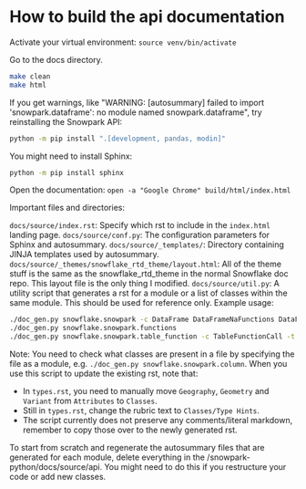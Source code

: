 # How to build the api documentation

Activate your virtual environment: `source venv/bin/activate`

Go to the docs directory.

```bash
make clean
make html
```

If you get warnings, like "WARNING: [autosummary] failed to import 'snowpark.dataframe': no module named snowpark.dataframe", try reinstalling the Snowpark API:

```bash
python -m pip install ".[development, pandas, modin]"
```

You might need to install Sphinx:

```bash
python -m pip install sphinx
```

Open the documentation: `open -a "Google Chrome" build/html/index.html`

Important files and directories:

`docs/source/index.rst`: Specify which rst to include in the `index.html` landing page.
`docs/source/conf.py`: The configuration parameters for Sphinx and autosummary.
`docs/source/_templates/`: Directory containing JINJA templates used by autosummary.
`docs/source/_themes/snowflake_rtd_theme/layout.html`: All of the theme stuff is the same as the snowflake_rtd_theme in the normal Snowflake doc repo. This layout file is the only thing I modified.
`docs/source/util.py`: A utility script that generates a rst for a module or a list of classes within the same module. This should be used for reference only.
Example usage:

```bash
./doc_gen.py snowflake.snowpark -c DataFrame DataFrameNaFunctions DataFrameStatFunctions
./doc_gen.py snowflake.snowpark.functions
./doc_gen.py snowflake.snowpark.table_function -c TableFunctionCall -t "Table Function" -f "table_function.rst"
```

Note: You need to check what classes are present in a file by specifying the file as a module, e.g. `./doc_gen.py snowflake.snowpark.column`.
When you use this script to update the existing rst, note that:

- In `types.rst`, you need to manually move `Geography`, `Geometry` and `Variant` from `Attributes` to `Classes`.
- Still in `types.rst`, change the rubric text to `Classes/Type Hints`.
- The script currently does not preserve any comments/literal markdown, remember to copy those over to the newly generated rst.

To start from scratch and regenerate the autosummary files that are generated for each module, delete everything in the <root>/snowpark-python/docs/source/api.
You might need to do this if you restructure your code or add new classes.
